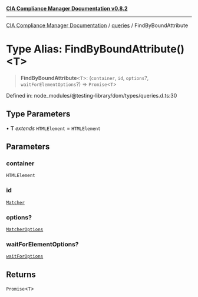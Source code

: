 [**CIA Compliance Manager Documentation v0.8.2**](../../../README.md)

***

[CIA Compliance Manager Documentation](../../../globals.md) / [queries](../README.md) / FindByBoundAttribute

# Type Alias: FindByBoundAttribute()\<T\>

> **FindByBoundAttribute**\<`T`\>: (`container`, `id`, `options`?, `waitForElementOptions`?) => `Promise`\<`T`\>

Defined in: node\_modules/@testing-library/dom/types/queries.d.ts:30

## Type Parameters

• **T** *extends* `HTMLElement` = `HTMLElement`

## Parameters

### container

`HTMLElement`

### id

[`Matcher`](../../../type-aliases/Matcher.md)

### options?

[`MatcherOptions`](../../../interfaces/MatcherOptions.md)

### waitForElementOptions?

[`waitForOptions`](../../../interfaces/waitForOptions.md)

## Returns

`Promise`\<`T`\>
